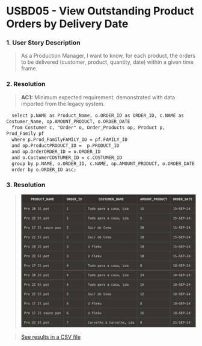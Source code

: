 # USBD05 -  View Outstanding Product Orders by Delivery Date

### 1. User Story Description

>  As a Production Manager, I want to know, for each product, the orders
to be delivered (customer, product, quantity, date) within a given time frame.


### 2. Resolution
>**AC1:** Minimum expected requirement: demonstrated with data imported from the
   legacy system.

      select p.NAME as Product_Name, o.ORDER_ID as ORDER_ID, c.NAME as Costumer_Name, op.AMOUNT_PRODUCT, o.ORDER_DATE
      from Costumer c, "Order" o, Order_Products op, Product p, Prod_Family pf
      where p.Prod_FamilyFAMILY_ID = pf.FAMILY_ID
      and op.ProductPRODUCT_ID =  p.PRODUCT_ID
      and op.OrderORDER_ID = o.ORDER_ID
      and o.CostumerCOSTUMER_ID = c.COSTUMER_ID
      group by p.NAME, o.ORDER_ID, c.NAME, op.AMOUNT_PRODUCT, o.ORDER_DATE
      order by o.ORDER_ID asc;


### 3. Resolution

>![Results](img/USBD05.png)

>[See results in a CSV file](csv_result/USBD05.csv)


